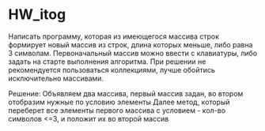 # HW_itog

Написать программу, которая из имеющегося массива строк формирует новый массив из строк, длина которых меньше, либо равна 3 символам. Первоначальный массив можно ввести с клавиатуры, либо задать на старте выполнения алгоритма. При решении не рекомендуется пользоваться коллекциями, лучше обойтись исключительно массивами.

Решение:
Объявляем два массива, первый массив задан, во втором отобразим нужные по условию элементы
Далее метод, который переберет все элементы первого массива с условием - кол-во символов <=3, и положит их во второй массив
